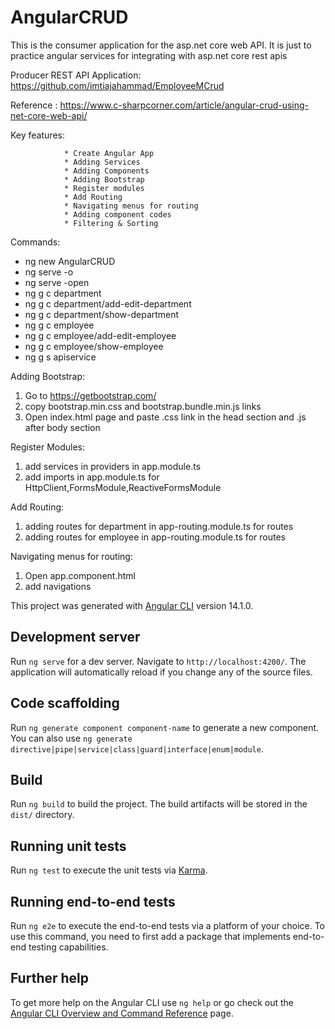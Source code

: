 # AngularCRUD

This is the consumer application for the asp.net core web API. It is just to practice angular services for integrating with asp.net core rest apis

Producer REST API Application: https://github.com/imtiajahammad/EmployeeMCrud


Reference : 
https://www.c-sharpcorner.com/article/angular-crud-using-net-core-web-api/

Key features:

                * Create Angular App 
                * Adding Services
                * Adding Components
                * Adding Bootstrap
                * Register modules
                * Add Routing  
                * Navigating menus for routing
                * Adding component codes
                * Filtering & Sorting

Commands: 
* ng new AngularCRUD
* ng serve -o
* ng serve -open
* ng g c department
* ng g c department/add-edit-department
* ng g c department/show-department
* ng g c employee
* ng g c employee/add-edit-employee
* ng g c employee/show-employee
* ng g s apiservice


Adding Bootstrap:
1. Go to https://getbootstrap.com/ 
2. copy bootstrap.min.css and bootstrap.bundle.min.js links
3. Open index.html page and paste .css link in the head section and .js after body section

Register Modules:
1. add services in providers in app.module.ts
2. add imports in app.module.ts for HttpClient,FormsModule,ReactiveFormsModule

Add Routing:
1. adding routes for department in app-routing.module.ts for routes
2. adding routes for employee in app-routing.module.ts for routes

Navigating menus for routing:
1. Open app.component.html
2. add navigations



This project was generated with [Angular CLI](https://github.com/angular/angular-cli) version 14.1.0.

## Development server

Run `ng serve` for a dev server. Navigate to `http://localhost:4200/`. The application will automatically reload if you change any of the source files.

## Code scaffolding

Run `ng generate component component-name` to generate a new component. You can also use `ng generate directive|pipe|service|class|guard|interface|enum|module`.

## Build

Run `ng build` to build the project. The build artifacts will be stored in the `dist/` directory.

## Running unit tests

Run `ng test` to execute the unit tests via [Karma](https://karma-runner.github.io).

## Running end-to-end tests

Run `ng e2e` to execute the end-to-end tests via a platform of your choice. To use this command, you need to first add a package that implements end-to-end testing capabilities.

## Further help

To get more help on the Angular CLI use `ng help` or go check out the [Angular CLI Overview and Command Reference](https://angular.io/cli) page.
